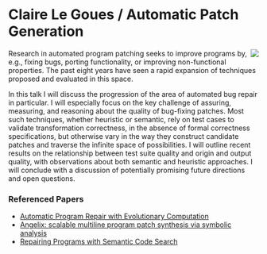 # Claire Le Goues / Automatic Patch Generation

<img src="https://github.com/papers-we-love/pwlconf2016/blob/master/assets/ClaireLeGoues.png" align="right">

Research in automated program patching seeks to improve programs by, e.g., fixing bugs, porting functionality, or improving non-functional properties. The past eight years have seen a rapid expansion of techniques proposed and evaluated in this space.

In this talk I will discuss the progression of the area of automated bug repair in particular. I will especially focus on the key challenge of assuring, measuring, and reasoning about the quality of bug-fixing patches. Most such techniques, whether heuristic or semantic, rely on test cases to validate transformation correctness, in the absence of formal correctness specifications, but otherwise vary in the way they construct candidate patches and traverse the infinite space of possibilities. I will outline recent results on the relationship between test suite quality and origin and output quality, with observations about both semantic and heuristic approaches. I will conclude with a discussion of potentially promising future directions and open questions.

### Referenced Papers

- [Automatic Program Repair with Evolutionary Computation](https://www.cs.virginia.edu/~weimer/p/p109-weimer.pdf)
- [Angelix: scalable multiline program patch synthesis via symbolic analysis](https://www.comp.nus.edu.sg/~abhik/pdf/ICSE16-angelix.pdf)
- [Repairing Programs with Semantic Code Search](http://people.cs.umass.edu/~brun/pubs/pubs/Ke15ase.pdf)
